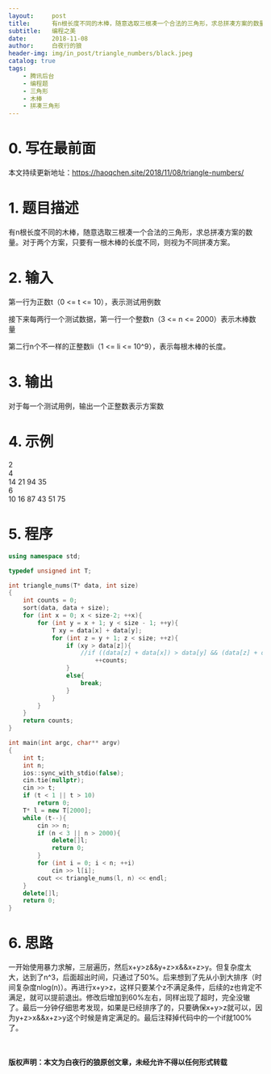 ```yaml
---
layout:     post
title:      有n根长度不同的木棒，随意选取三根凑一个合法的三角形，求总拼凑方案的数量（2018腾讯软件开发-后台开发方向秋招补考试题第三题）
subtitle:   编程之美
date:       2018-11-08
author:     白夜行的狼
header-img: img/in_post/triangle_numbers/black.jpeg
catalog: true
tags:
    - 腾讯后台
    - 编程题
    - 三角形
    - 木棒
    - 拼凑三角形
--- 
```

# 0. 写在最前面
本文持续更新地址：<https://haoqchen.site/2018/11/08/triangle-numbers/>
# 1. 题目描述
有n根长度不同的木棒，随意选取三根凑一个合法的三角形，求总拼凑方案的数量。对于两个方案，只要有一根木棒的长度不同，则视为不同拼凑方案。
# 2. 输入
第一行为正数t（0 <= t <= 10），表示测试用例数

接下来每两行一个测试数据，第一行一个整数n（3 <= n <= 2000）表示木棒数量

第二行n个不一样的正整数li（1 <= li <= 10^9），表示每根木棒的长度。
# 3. 输出
对于每一个测试用例，输出一个正整数表示方案数
# 4. 示例
2  
4  
14 21 94 35  
6  
10 16 87 43 51 75  
# 5. 程序
```cpp
using namespace std;

typedef unsigned int T;

int triangle_nums(T* data, int size)
{
    int counts = 0;
    sort(data, data + size);
    for (int x = 0; x < size-2; ++x){
        for (int y = x + 1; y < size - 1; ++y){
            T xy = data[x] + data[y];
            for (int z = y + 1; z < size; ++z){
                if (xy > data[z]){
                    //if ((data[z] + data[x]) > data[y] && (data[z] + data[y]) > data[x])
                        ++counts;
                }
                else{
                    break;
                }
            }
        }
    }
    return counts;
}

int main(int argc, char** argv)
{
    int t;
    int n;
    ios::sync_with_stdio(false);
    cin.tie(nullptr);
    cin >> t;
    if (t < 1 || t > 10)
        return 0;
    T* l = new T[2000];
    while (t--){
        cin >> n;
        if (n < 3 || n > 2000){
            delete[]l;
            return 0;
        }
        for (int i = 0; i < n; ++i)
            cin >> l[i];
        cout << triangle_nums(l, n) << endl;
    }
    delete[]l;
    return 0;
}
```

# 6. 思路
一开始使用暴力求解，三层遍历，然后x+y>z&&y+z>x&&x+z>y。但复杂度太大，达到了n^3，后面超出时间，只通过了50%。后来想到了先从小到大排序（时间复杂度nlog(n)）。再进行x+y>z，这样只要某个z不满足条件，后续的z也肯定不满足，就可以提前退出。修改后增加到60%左右，同样出现了超时，完全没辙了。最后一分钟仔细思考发现，如果是已经排序了的，只要确保x+y>z就可以，因为y+z>x&&x+z>y这个时候是肯定满足的。最后注释掉代码中的一个if就100%了。


  
<br><br>
**版权声明：本文为白夜行的狼原创文章，未经允许不得以任何形式转载**
